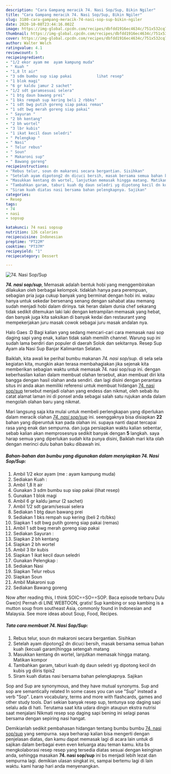 ```yaml
---
description: "Cara Gampang meracik 74. Nasi Sop/Sup, Bikin Ngiler"
title: "Cara Gampang meracik 74. Nasi Sop/Sup, Bikin Ngiler"
slug: 3180-cara-gampang-meracik-74-nasi-sop-sup-bikin-ngiler
date: 2020-10-08T23:44:16.002Z
image: https://img-global.cpcdn.com/recipes/dbfdd1916ec4634c/751x532cq70/74-nasi-sopsup-foto-resep-utama.jpg
thumbnail: https://img-global.cpcdn.com/recipes/dbfdd1916ec4634c/751x532cq70/74-nasi-sopsup-foto-resep-utama.jpg
cover: https://img-global.cpcdn.com/recipes/dbfdd1916ec4634c/751x532cq70/74-nasi-sopsup-foto-resep-utama.jpg
author: Walter Welch
ratingvalue: 4.1
reviewcount: 5
recipeingredient:
- "1/2 ekor ayam me  ayam kampung muda"
- " Kuah "
- "1,8 lt air"
- "3 sdm bumbu sup siap pakai           lihat resep"
- "1 blok magi"
- "6 gr kaldu jamur 2 sachet"
- "1/2 sdt garamsesuai selera"
- "1 btg daun bawang prei"
- "1 bks rempah sup kering beli 2 rbbks"
- "1 sdt bwg putih goreng siap pakai remas"
- "1 sdt bwg merah goreng siap pakai"
- " Sayuran "
- "2 bh kentang"
- "2 bh wortel"
- "3 lbr kubis"
- "1 ikat kecil daun seledri"
- " Pelengkap "
- " Nasi"
- " Telur rebus"
- " Soun"
- " Makaroni sup"
- " Bawang goreng"
recipeinstructions:
- "Rebus telur, soun dn makaroni secara bergantian. Sisihkan"
- "Setelah ayam dipotong2 dn dicuci bersih, masak bersama semua bahan kuah (kecuali garam)hingga setengah matang"
- "Masukkan kentang dn wortel, lanjutkan memasak hingga matang. Matikan kompor"
- "Tambahkan garam, taburi kuah dg daun seledri yg dipotong kecil dn kubis yg diiris tipis2"
- "Siram kuah diatas nasi bersama bahan pelengkapnya. Sajikan"
categories:
- Resep
tags:
- 74
- nasi
- sopsup

katakunci: 74 nasi sopsup 
nutrition: 126 calories
recipecuisine: Indonesian
preptime: "PT22M"
cooktime: "PT37M"
recipeyield: "1"
recipecategory: Dessert

---
```



![74. Nasi Sop/Sup](https://img-global.cpcdn.com/recipes/dbfdd1916ec4634c/751x532cq70/74-nasi-sopsup-foto-resep-utama.jpg)

<b><i>74. nasi sop/sup</i></b>, Memasak adalah bentuk hobi yang menggembirakan dilakukan oleh berbagai kelompok. tidaklah hanya para perempuan, sebagian pria juga cukup banyak yang berminat dengan hobi ini. walau hanya untuk sekedar bersenang senang dengan sahabat atau memang sudah menjadi hobi dalam dirinya. tak heran dalam dunia chef sekarang tidak sedikit ditemukan laki laki dengan ketrampilan memasak yang hebat, dan banyak juga kita saksikan di banyak kedai dan restaurant yang mempekerjakan juru masak cowok sebagai juru masak andalan nya.

Halo Gaes :D Bagi kalian yang sedang mencari-cari cara memasak nasi sop daging sapi yang enak, kalian tidak salah memilih channel. Warung sup ini sudah lama berdiri dan populer di daerah Solok dan sekitarnya. Resep Sup Ayam ala Nasi Sup Banjar Kalimantan Selatan.

Baiklah, kita awali ke perihal bumbu makanan <i>74. nasi sop/sup</i>. di sela sela kegiatan kita, mungkin akan terasa membahagiakan jika sejenak kita memberikan sebagian waktu untuk memasak 74. nasi sop/sup ini. dengan keberhasilan kalian dalam membuat olahan tersebut, akan membuat diri kita bangga dengan hasil olahan anda sendiri. dan lagi disini dengan perantara situs ini anda akan memiliki referensi untuk membuat hidangan <u>74. nasi sop/sup</u> tersebut menjadi olahan yang endess dan nikmat, oleh sebab itu catat alamat laman ini di ponsel anda sebagai salah satu rujukan anda dalam mengolah olahan baru yang nikmat.


Mari langsung saja kita mulai untuk membeli perlengkapan yang diperlukan dalam meracik olahan <u><i>74. nasi sop/sup</i></u> ini. seenggaknya bisa disiapkan <b>22</b> bahan yang diperuntuk kan pada olahan ini. supaya nanti dapat tercapai rasa yang enak dan sempurna. dan juga persiapkan waktu kalian sebentar, sebab kalian akan memprosesnya sedikit banyak dengan <b>5</b> langkah. saya harap semua yang diperlukan sudah kita punya disini, Baiklah mari kita olah dengan merinci dulu bahan baku dibawah ini.

<!--inarticleads1-->

##### Bahan-bahan dan bumbu yang digunakan dalam menyiapkan 74. Nasi Sop/Sup:

1. Ambil 1/2 ekor ayam (me : ayam kampung muda)
1. Sediakan  Kuah :
1. Ambil 1,8 lt air
1. Gunakan 3 sdm bumbu sup siap pakai           (lihat resep)
1. Gunakan 1 blok magi
1. Ambil 6 gr kaldu jamur (2 sachet)
1. Ambil 1/2 sdt garam/sesuai selera
1. Sediakan 1 btg daun bawang prei
1. Sediakan 1 bks rempah sup kering (beli 2 rb/bks)
1. Siapkan 1 sdt bwg putih goreng siap pakai (remas)
1. Ambil 1 sdt bwg merah goreng siap pakai
1. Sediakan  Sayuran :
1. Siapkan 2 bh kentang
1. Siapkan 2 bh wortel
1. Ambil 3 lbr kubis
1. Siapkan 1 ikat kecil daun seledri
1. Gunakan  Pelengkap :
1. Sediakan  Nasi
1. Siapkan  Telur rebus
1. Siapkan  Soun
1. Ambil  Makaroni sup
1. Sediakan  Bawang goreng


Now after reading this, I think SOIC==SO==SOP. Baca episode terbaru Dulu Gwe(n) Pernah di LINE WEBTOON, gratis! Sup kambing or sop kambing is a mutton soup from southeast Asia, commonly found in Indonesian and Malaysia. See more ideas about Soup, Food, Recipes. 

<!--inarticleads2-->

##### Tata cara membuat 74. Nasi Sop/Sup:

1. Rebus telur, soun dn makaroni secara bergantian. Sisihkan
1. Setelah ayam dipotong2 dn dicuci bersih, masak bersama semua bahan kuah (kecuali garam)hingga setengah matang
1. Masukkan kentang dn wortel, lanjutkan memasak hingga matang. Matikan kompor
1. Tambahkan garam, taburi kuah dg daun seledri yg dipotong kecil dn kubis yg diiris tipis2
1. Siram kuah diatas nasi bersama bahan pelengkapnya. Sajikan


Sop and Sup are synonymous, and they have mutual synonyms. Sup and sop are semantically related In some cases you can use &#34;Sup&#34; instead a verb &#34;Sop&#34;. Learn vocabulary, terms and more with flashcards, games and other study tools. Dari sekian banyak resep sup, tentunya sop daging sapi selalu ada di hati. Terutama saat kita udara dingin ataupun ekstra nutrisi saat menjalani Nikmati resep sop daging sapi bening ini selagi panas bersama dengan sepiring nasi hangat. 

Demikianlah sedikit pembahasan hidangan tentang bumbu bumbu <u>74. nasi sop/sup</u> yang sempurna. saya berharap kalian bisa mengerti dengan penjelasan diatas, dan kamu dapat memasak lagi di acara lain untuk di sajikan dalam berbagai even even keluarga atau teman kamu. kita bs mengkolaborasi resep resep yang tersedia diatas sesuai dengan keinginan anda, sehingga masakan <b>74. nasi sop/sup</b> ini bs menjadi lebih lezat dan sempurna lagi. demikian ulasan singkat ini, sampai bertemu lagi di lain waktu. kami harap hari anda menyenangkan.

